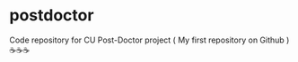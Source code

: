 # postdoctor
Code repository for CU Post-Doctor project ( My first repository on Github )
:coffee::coffee::coffee:
